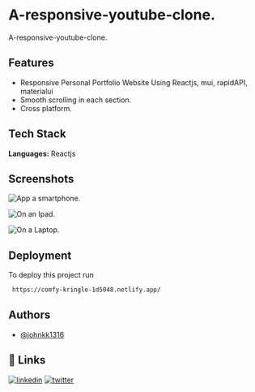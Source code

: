 
# A-responsive-youtube-clone.

A-responsive-youtube-clone.


## Features

- Responsive Personal Portfolio Website Using Reactjs, mui, rapidAPI, materialui
- Smooth scrolling in each section.
- Cross platform.



    
    
    
    
    

## Tech Stack

**Languages:** Reactjs




## Screenshots

![App a smartphone.](https://user-images.githubusercontent.com/88212270/191140691-c1c8efc3-7e25-448b-8b05-72862b824f48.png)

![On an Ipad.](https://user-images.githubusercontent.com/88212270/191140694-1856edda-01de-449d-81f4-a547bdc57d63.png)

![On a Laptop.](https://user-images.githubusercontent.com/88212270/191140676-d5d12f7f-a2e6-49cf-8b3a-570d49ced65e.png)

## Deployment

To deploy this project run

```bash
 https://comfy-kringle-1d5048.netlify.app/
```


## Authors

- [@johnkk1316](https://github.com/johnkk1316)


## 🔗 Links
[![linkedin](https://img.shields.io/badge/linkedin-0A66C2?style=for-the-badge&logo=linkedin&logoColor=white)](https://linkedin.com/in/johnkk98)
[![twitter](https://img.shields.io/badge/twitter-1DA1F2?style=for-the-badge&logo=twitter&logoColor=white)](https://twitter.com/@Vykin98)

